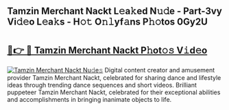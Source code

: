 ## Tamzin Merchant Nackt L𝚎a𝚔ed N𝚞𝚍e - Part-3vy Vi𝚍𝚎o L𝚎a𝚔s - H𝚘𝚝 O𝚗𝚕yf𝚊ns P𝚑𝚘tos 0Gy2U

# <h2><a href="http://kf2d26.oniu.top/?m=Tamzin+Merchant+Nackt">🔗👉 🔴 Tamzin Merchant Nackt P𝚑ot𝚘𝚜 V𝚒d𝚎o</a></h2>

[![Tamzin Merchant Nackt Nu𝚍e𝚜](https://i.imgur.com/0qMVB7G.gif)](http://kf2d26.oniu.top/?m=Tamzin+Merchant+Nackt)
Digital content creator and amusement provider Tamzin Merchant Nackt, celebrated for sharing dance and lifestyle ideas through trending dance sequences and short videos. Brilliant puppeteer Tamzin Merchant Nackt, celebrated for their exceptional abilities and accomplishments in bringing inanimate objects to life.  
